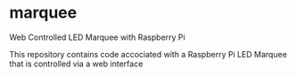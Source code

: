 # marquee
Web Controlled LED Marquee with Raspberry Pi

This repository contains code accociated with a Raspberry Pi LED Marquee that is controlled via a web interface
